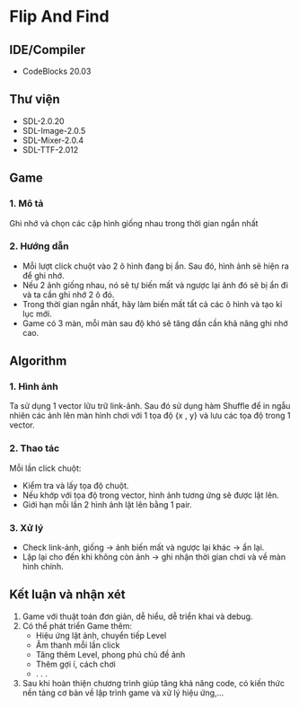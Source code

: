 # Flip And Find

## IDE/Compiler 
 + CodeBlocks 20.03
## Thư viện
 + SDL-2.0.20  
 + SDL-Image-2.0.5  
 + SDL-Mixer-2.0.4  
 + SDL-TTF-2.012

## Game
### 1. Mô tả
   Ghi nhớ và chọn các cặp hình giống nhau trong thời gian ngắn nhất
### 2. Hướng dẫn
+ Mỗi lượt click chuột vào 2 ô hình đang bị ẩn. Sau đó, hình ảnh sẽ hiện ra để ghi nhớ.
+ Nếu 2 ảnh giống nhau, nó sẽ tự biến mất và ngược lại ảnh đó sẽ bị ẩn đi và ta cần ghi nhớ 2 ô đó.
+ Trong thời gian ngắn nhất, hãy làm biến mất tất cả các ô hình và tạo kỉ lục mới.
+ Game có 3 màn, mỗi màn sau độ khó sẽ tăng dần cần khả năng ghi nhớ cao.

## Algorithm
### 1. Hình ảnh
Ta sử dụng 1 vector lữu trữ link-ảnh. Sau đó sử dụng hàm Shuffle để in ngẫu nhiên các ảnh lên màn hình chơi với 1 tọa độ {x , y} và lưu các tọa độ trong 1 vector.
### 2. Thao tác
Mỗi lần click chuột: 
+ Kiểm tra và lấy tọa độ chuột.
+ Nếu khớp với tọa độ trong vector, hình ảnh tương ứng sẽ được lật lên.
+ Giới hạn mỗi lần 2 hình ảnh lật lên bằng 1 pair.
### 3. Xử lý
+ Check link-ảnh, giống -> ảnh biến mất và ngược lại khác -> ẩn lại.
+ Lặp lại cho đến khi không còn ảnh -> ghi nhận thời gian chơi và về màn hình chính.

## Kết luận và nhận xét
1. Game với thuật toán đơn giản, dễ hiểu, dễ triển khai và debug.
2. Có thể phát triển Game thêm: 
    * Hiệu ứng lật ảnh, chuyển tiếp Level 
    * Âm thanh mỗi lần click
    * Tăng thêm Level, phong phú chủ đề ảnh
    * Thêm gợi í, cách chơi
    *  . . .   
3. Sau khi hoàn thiện chương trình giúp tăng khả năng code, có kiến thức nền tảng cơ bản về lập trình game và xử lý hiệu ứng,...
